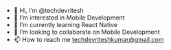 - 👋 Hi, I’m @techdevritesh
- 👀 I’m interested in Mobile Development
- 🌱 I’m currently learning React Native
- 💞️ I’m looking to collaborate on Mobile Development
- 📫 How to reach me techdevriteshkumar@gmail.com

<!---
techdevritesh/techdevritesh is a ✨ special ✨ repository because its `README.md` (this file) appears on your GitHub profile.
You can click the Preview link to take a look at your changes.
--->

